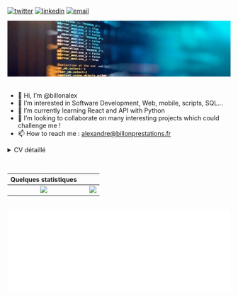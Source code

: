 [![twitter](https://img.shields.io/badge/twitter--lightgrey?style=social&logo=twitter)](https://twitter.com/AlexandreBill)
[![linkedin](https://img.shields.io/badge/linkedin--lightgrey?style=social&logo=linkedin)](https://www.linkedin.com/in/alexandrebillon/)
[![email](https://img.shields.io/badge/email--lightgrey?style=social&logo=gmail)](mailto:alexandre@billonprestations.fr)

<img src="./images/1653574169882.jpeg" alt="cover" title="Cover"/>&nbsp;&nbsp; 

- 👋 Hi, I’m @billonalex
- 👀 I’m interested in Software Development, Web, mobile, scripts, SQL...
- 🌱 I’m currently learning React and API with Python
- 💞️ I’m looking to collaborate on many interesting projects which could challenge me !
- 📫 How to reach me : alexandre@billonprestations.fr


<details>
    <summary>
        CV détaillé
    </summary>

## EXPERIENCE PROFESSIONNELLE
### 09.2021 - aujourd'hui | Ingénieur de développement Web et mobile - Atol Conseils et Développements - Dijon
Tierce Maintenance Applicative et réalisation de projet sur l'éco système MesParcelles

### 09.2020 - 09.2021 | Développeur Web en alternance - Atol Conseils et Développements - Dijon
Tierce Maintenance Applicative et réalisation de projet sur l'éco système MesParcelles

### 07.2019 - 08.2019 | Maintenance ponctuelle - Chambre d’Agriculture de la Côte d’Or - Bretenière
Maintenance du serveur mis en place à la Chambre d’Agriculture à la suite de retours d’utilisation des services

### 07.2019 - 08.2019 | Stage - Chambre d’Agriculture de la Côte d’Or - Bretenière
Création d’une interface de gestion, Conception de site web, Administration d’un serveur ([www.apgmb.fr](https://www.apgmb.fr) – [gem.apgmb.fr](gem.apgmb.fr))

### 06.2017 - 07.2017 | Aide magasinier - Bronze Alu - La Couture-Boussey
Inventaire, déplacement des stocks, réorganisation des articles par famille

### 07.2016 | Aide magasinier - Bronze Alu - La Couture-Boussey
Inventaire, déplacement des stocks, création des nouvelles zones du magasin

&nbsp;&nbsp;

## FORMATION
### 2018 - 2021 – Ingénieur en Informatique – ESIREM Dijon
ESIREM - Spécialité Informatique / Electronique - Option ILC (Ingéniérie des Logiciels et des Connaissances)

### 2017 - 2018 – Cycle ingénieur - Limoges
3iL Ingénieurs - Première Année

### 2015 - 2017 – Classes Préparatoires aux Grandes Ecoles - Evreux
Option PSI (Physiques et Sciences de l’Ingénieur) – Lycée Aristide Briand

### 2015 – Baccalauréat Scientifiques
Mention Assez Bien – Lycée Aristide Briand

&nbsp;&nbsp;

## LANGUES
🇫🇷 🇬🇧

&nbsp;&nbsp;

## LOISIRS
Développement / Domotique / Musique / Impression 3D / Jeux vidéos

</details>

&nbsp;&nbsp;

| Quelques statistiques | | |
| :---: |:---:| :---:|
| ![](https://github-readme-stats.vercel.app/api/top-langs/?username=billonalex&theme=radical&hide_langs_below=8)     |  | ![](https://github-readme-stats.vercel.app/api?username=billonalex&show_icons=true&theme=radical&count_private=true) |




&nbsp;&nbsp;<img src="./images/white_logo_transparent_background.png" alt="bp" title="Billon Prestations"/>&nbsp;&nbsp; 

<!---
billonalex/billonalex is a ✨ special ✨ repository because its `README.md` (this file) appears on your GitHub profile.
You can click the Preview link to take a look at your changes.
--->
